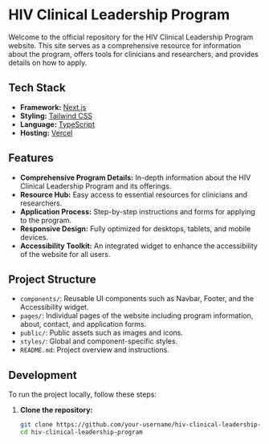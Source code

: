 # HIV Clinical Leadership Program

Welcome to the official repository for the HIV Clinical Leadership Program website. This site serves as a comprehensive resource for information about the program, offers tools for clinicians and researchers, and provides details on how to apply.

## Tech Stack

- **Framework:** [Next.js](https://nextjs.org/)
- **Styling:** [Tailwind CSS](https://tailwindcss.com/)
- **Language:** [TypeScript](https://www.typescriptlang.org/)
- **Hosting:** [Vercel](https://vercel.com/)

## Features

- **Comprehensive Program Details:** In-depth information about the HIV Clinical Leadership Program and its offerings.
- **Resource Hub:** Easy access to essential resources for clinicians and researchers.
- **Application Process:** Step-by-step instructions and forms for applying to the program.
- **Responsive Design:** Fully optimized for desktops, tablets, and mobile devices.
- **Accessibility Toolkit:** An integrated widget to enhance the accessibility of the website for all users.

## Project Structure

- `components/`: Reusable UI components such as Navbar, Footer, and the Accessibility widget.
- `pages/`: Individual pages of the website including program information, about, contact, and application forms.
- `public/`: Public assets such as images and icons.
- `styles/`: Global and component-specific styles.
- `README.md`: Project overview and instructions.

## Development

To run the project locally, follow these steps:

1. **Clone the repository:**
   ```bash
   git clone https://github.com/your-username/hiv-clinical-leadership-program.git
   cd hiv-clinical-leadership-program

